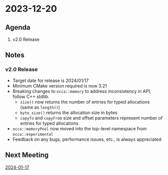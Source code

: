 # 2023-12-20

## Agenda

1. v2.0 Release

## Notes

### v2.0 Release

- Target date for release is 2024/01/17
- Minimum CMake version required is now 3.21
- Breaking changes to `occa::memory` to address inconsistency in API, follow C++ stdlib. 
  - `size()` now returns the number of entries for typed allocations (same as `length()`)
  - `byte_size()` returns the allocation size in bytes
  - `copyTo` and `copyFrom` size and offset parameters represent number of entries for typed allocations
- `occa::memoryPool` now moved into the top-level namespace from `occa::experimental` 
- Feedback on any bugs, performance issues, etc., is always appreciated

## Next Meeting

[2024-01-17](2024-01-17.md)
